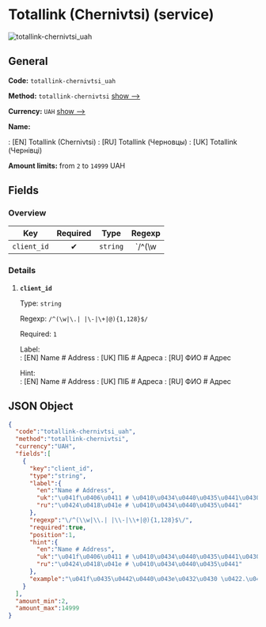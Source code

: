 
# Totallink (Chernivtsi) (service) 
![totallink-chernivtsi_uah](https://static.openfintech.io/payout_methods/totallink-chernivtsi_uah/logo.svg?w=400&c=v0.59.26#w24)  

## General 
 
**Code:** `totallink-chernivtsi_uah` 
 
**Method:** `totallink-chernivtsi` [show -->](/payout-methods/totallink-chernivtsi/) 
 
**Currency:** `UAH` [show -->](/currencies/UAH/) 
 
**Name:** 
 
:	[EN] Totallink (Chernivtsi) 
:	[RU] Totallink (Черновцы) 
:	[UK] Totallink (Чернівці) 
 
**Amount limits:** from `2` to `14999` UAH 

## Fields 

### Overview 

|Key|Required|Type|Regexp| 
|:---:|:---:|:---:|:---:| 
|`client_id`|✔|`string`|`/^(\w|\.| |\-|\+|@){1,128}$/`| 
 

### Details 
 
1. **`client_id`** 
 
	Type: `string` 
 
	Regexp: `/^(\w|\.| |\-|\+|@){1,128}$/` 
 
	Required: `1` 
 
	Label:  
	: [EN] Name # Address 
	: [UK] ПІБ # Адреса 
	: [RU] ФИО # Адрес 
 
	Hint:  
	: [EN] Name # Address 
	: [UK] ПІБ # Адреса 
	: [RU] ФИО # Адрес 
 

## JSON Object 

```json
{
  "code":"totallink-chernivtsi_uah",
  "method":"totallink-chernivtsi",
  "currency":"UAH",
  "fields":[
    {
      "key":"client_id",
      "type":"string",
      "label":{
        "en":"Name # Address",
        "uk":"\u041f\u0406\u0411 # \u0410\u0434\u0440\u0435\u0441\u0430",
        "ru":"\u0424\u0418\u041e # \u0410\u0434\u0440\u0435\u0441"
      },
      "regexp":"\/^(\\w|\\.| |\\-|\\+|@){1,128}$\/",
      "required":true,
      "position":1,
      "hint":{
        "en":"Name # Address",
        "uk":"\u041f\u0406\u0411 # \u0410\u0434\u0440\u0435\u0441\u0430",
        "ru":"\u0424\u0418\u041e # \u0410\u0434\u0440\u0435\u0441"
      },
      "example":"\u041f\u0435\u0442\u0440\u043e\u0432\u0430 \u0422.\u0424.#\u0427\u0435\u0440\u043di\u0432\u0446i, \u0432\u0443\u043b. \u0421\u0430\u0434\u043e\u0432\u0430, 33"
    }
  ],
  "amount_min":2,
  "amount_max":14999
}
```  
